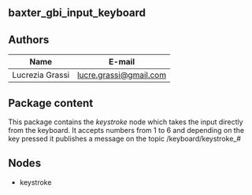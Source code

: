 ## baxter_gbi_input_keyboard

## Authors

| Name | E-mail |
|------|--------|
| Lucrezia Grassi | lucre.grassi@gmail.com |

## Package content

This package contains the *keystroke* node which takes the input directly from the keyboard.
It accepts numbers from 1 to 6 and depending on the key pressed it publishes a message on the topic /keyboard/keystroke_#

## Nodes 
* keystroke

